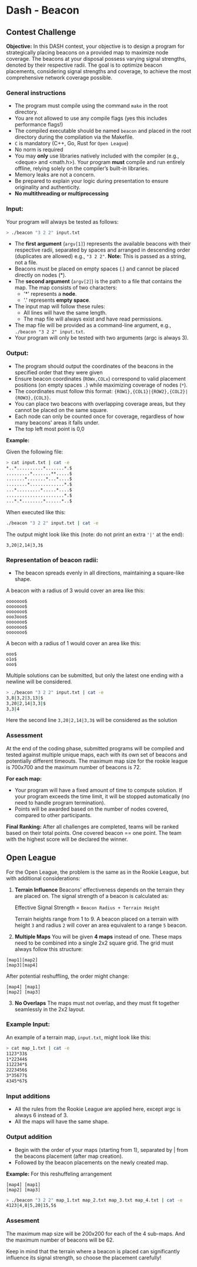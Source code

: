 # Dash - Beacon
## Contest Challenge

**Objective:** In this DASH contest, your objective is to design a program for strategically placing beacons on a provided map to maximize node coverage. The beacons at your disposal possess varying signal strengths, denoted by their respective radii. The goal is to optimize beacon placements, considering signal strengths and coverage, to achieve the most comprehensive network coverage possible.

### General instructions

- The program must compile using the command `make` in the root directory.
- You are not allowed to use any compile flags (yes this includes performance flags!)
- The compiled executable should be named `beacon` and placed in the root directory during the compilation via the Makefile.
- `C` is mandatory (C++, Go, Rust for `Open League`)
- No norm is required
- You may **only** use libraries natively included with the compiler (e.g., \<deque\> and \<math.h\>). Your program **must** compile and run entirely offline, relying solely on the compiler’s built-in libraries.
- Memory leaks are not a concern.
- Be prepared to explain your logic during presentation to ensure originality and authenticity.
- **No multithreading or multiprocessing**

### Input:

Your program will always be tested as follows:
```bash
> ./beacon "3 2 2" input.txt
```

- The **first argument** (`argv[1]`) represents the available beacons with their respective radii, separated by spaces and arranged in descending order (duplicates are allowed) e.g., `"3 2 2"`. **Note:** This is passed as a string, not a file.
- Beacons must be placed on empty spaces (.) and cannot be placed directly on nodes (*).
- The **second argument** (`argv[2]`) is the path to a file that contains the map. The map consists of two characters:
    - '*' represents a **node**.
    - '.' represents **empty space**.
- The input map will follow these rules:
    - All lines will have the same length.
    - The map file will always exist and have read permissions.
- The map file will be provided as a command-line argument, e.g., `./beacon "3 2 2" input.txt`.
- Your program will only be tested with two arguments (argc is always 3).


### Output:

- The program should output the coordinates of the beacons in the specified order that they were given
- Ensure beacon coordinates (`ROWx,COLx`) correspond to valid placement positions (on empty spaces `.`) while maximizing coverage of nodes (`*`).
- The coordinates must follow this format: `{ROW1},{COL1}|{ROW2},{COL2}|{ROW3},{COL3}`.
- You can place two beacons with overlapping coverage areas, but they cannot be placed on the same square.
- Each node can only be counted once for coverage, regardless of how many beacons' areas it falls under.
- The top left most point is 0,0

**Example:**

Given the following file:

```bash
> cat input.txt | cat -e
*..*..........*.......*.$
.........*.......**.....$
.......*.......*...*....$
........*.............*.$
...*.........*.....*....$
......................*.$
...*.*........*......*..$
```

When executed like this:

```bash
./beacon "3 2 2" input.txt | cat -e
```

The output might look like this (note: do not print an extra `'|'` at the end):

```
3,20|2,14|3,3$
```

### Representation of beacon radii:

- The beacon spreads evenly in all directions, maintaining a square-like shape.

A beacon with a radius of 3 would cover an area like this:

```
ooooooo$
ooooooo$
ooooooo$
ooo3ooo$
ooooooo$
ooooooo$
ooooooo$
```

A becon with a radius of 1 would cover an area like this:

```
ooo$
o1o$
ooo$
```

Multiple solutions can be submitted, but only the latest one ending with a newline will be considered.

```bash
> ./beacon "3 2 2" input.txt | cat -e
3,8|3,2|3,13|$
3,20|2,14|3,3|$
3,3|4
```

Here the second line `3,20|2,14|3,3$` will be considered as the solution

### Assessment

At the end of the coding phase, submitted programs will be compiled and tested against multiple unique maps, each with its own set of beacons and potentially different timeouts. The maximum map size for the rookie league is 700x700 and the maximum number of beacons is 72.

**For each map:**

- Your program will have a fixed amount of time to compute solution. If your program exceeds the time limit, it will be stopped automatically (no need to handle program termination).
- Points will be awarded based on the number of nodes covered, compared to other participants.

**Final Ranking:**
After all challenges are completed, teams will be ranked based on their total points. One covered beacon == one point. The team with the highest score will be declared the winner.

## Open League

For the Open League, the problem is the same as in the Rookie League, but with additional considerations:

1. **Terrain Influence**
   Beacons' effectiveness depends on the terrain they are placed on. The signal strength of a beacon is calculated as:

    Effective Signal Strength = `Beacon Radius + Terrain Height`

    Terrain heights range from 1 to 9. A beacon placed on a terrain with height `3` and radius `2` will cover an area equivalent to a range `5` beacon.

2. **Multiple Maps**
You will be given **4 maps** instead of one. These maps need to be combined into a single 2x2 square grid. The grid must always follow this structure:

```
[map1][map2]
[map3][map4]
```

After potential reshuffling, the order might change:

```
[map4] [map1]
[map2] [map3]
```

3. **No Overlaps**
The maps must not overlap, and they must fit together seamlessly in the 2x2 layout.

### Example Input:
An example of a terrain map, `input.txt`, might look like this:

```bash
> cat map_1.txt | cat -e
1123*33$
1*22344$
112234*$
2223456$
3*35677$
4345*67$
```

### Input additions

- All the rules from the Rookie League are applied here, except argc is always 6 instead of 3.
- All the maps will have the same shape.

### Output addition

- Begin with the order of your maps (starting from 1), separated by | from the beacons placement (after map creation).
- Followed by the beacon placements on the newly created map.

**Example:**
For this reshuffeling arrangement
```
[map4] [map1]
[map2] [map3]
```

```bash
> ./beacon "3 2 2" map_1.txt map_2.txt map_3.txt map_4.txt | cat -e
4123|4,8|5,20|15,5$
```

### Assesment
The maximum map size will be 200x200 for each of the 4 sub-maps. And the maximum number of beacons will be 62.

Keep in mind that the terrain where a beacon is placed can significantly influence its signal strength, so choose the placement carefully!
